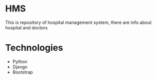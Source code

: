 # HMS
This is repository of hospital management system, there are info about hospital and doctors
# Technologies
* Python
* Django
* Bootstrap